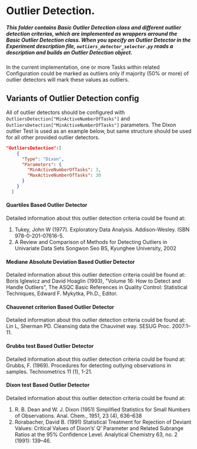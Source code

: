# Outlier Detection.
##### This folder contains Basic Outlier Detection class and different outlier detection criterias, which are implemented as wrappers arround the Basic Outlier Detection class. When you specify an Outlier Detector in the Experiment description file, `outliers_detector_selector.py` reads a description and builds an Outlier Detection object.

In the current implementation, one or more Tasks within related Configuration could be marked as outliers only if majority (50% or more) of outlier detectors will mark these values as outliers.

## Variants of Outlier Detection config

All of outlier detectors should be configured with `OutliersDetection["MinActiveNumberOfTasks"]` and `OutliersDetection["MinActiveNumberOfTasks"]` parameters. 
The Dixon outlier Test is used as an example below, but same structure should be used for all other provided outlier detectors.

```json
"OutliersDetection":[
    {
      "Type": "Dixon",
      "Parameters": {
        "MinActiveNumberOfTasks": 3,
        "MaxActiveNumberOfTasks": 30
      }
    }
  ]
```

#### Quartiles Based Outlier Detector

Detailed information about this outlier detection criteria could be found at:
  1. Tukey, John W (1977). Exploratory Data Analysis. Addison-Wesley. ISBN 978-0-201-07616-5.
  2. A Review and Comparison of Methods for Detecting Outliers in Univariate Data Sets
  Songwon Seo BS, Kyunghee University, 2002 

#### Mediane Absolute Deviation Based Outlier Detector

Detailed information about this outlier detection criteria could be found at:
  Boris Iglewicz and David Hoaglin (1993), "Volume 16: How to Detect and Handle Outliers", The ASQC Basic References in Quality Control: Statistical Techniques, Edward F. Mykytka, Ph.D., Editor. 

#### Chauvenet criterion Based Outlier Detector

Detailed information about this outlier detection criteria could be found at:
  Lin L, Sherman PD. Cleansing data the Chauvinet way. SESUG Proc. 2007:1–11.

#### Grubbs test Based Outlier Detector

Detailed information about this outlier detection criteria could be found at:
  Grubbs, F. (1969). Procedures for detecting outlying observations in samples. Technometrics 11 (1), 1-21.

#### Dixon test Based Outlier Detector

Detailed information about this outlier detection criteria could be found at:
  1. R. B. Dean and W. J. Dixon (1951) Simplified Statistics for Small Numbers of Observations. Anal. Chem., 1951, 23 (4), 636–638
  2. Rorabacher, David B. (1991) Statistical Treatment for Rejection of Deviant Values: Critical Values of Dixon’s‘ Q’ Parameter and Related Subrange Ratios at the 95% Confidence Level. Analytical Chemistry 63, no. 2 (1991): 139–46.
